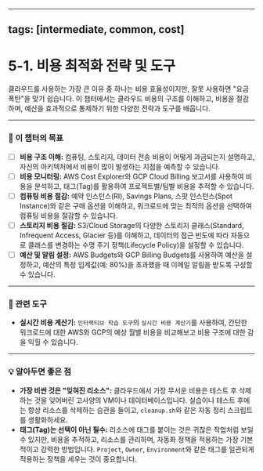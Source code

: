 
---
tags: [intermediate, common, cost]
---
# 5-1. 비용 최적화 전략 및 도구

클라우드를 사용하는 가장 큰 이유 중 하나는 비용 효율성이지만, 잘못 사용하면 "요금 폭탄"을 맞기 쉽습니다. 이 챕터에서는 클라우드 비용의 구조를 이해하고, 비용을 절감하며, 예산을 효과적으로 통제하기 위한 다양한 전략과 도구를 배웁니다.

---

### 🎯 이 챕터의 목표

- [ ] **비용 구조 이해:** 컴퓨팅, 스토리지, 데이터 전송 비용이 어떻게 과금되는지 설명하고, 자신의 아키텍처에서 비용이 많이 발생하는 지점을 예측할 수 있습니다.
- [ ] **비용 모니터링:** AWS Cost Explorer와 GCP Cloud Billing 보고서를 사용하여 비용을 분석하고, 태그(Tag)를 활용하여 프로젝트별/팀별 비용을 추적할 수 있습니다.
- [ ] **컴퓨팅 비용 절감:** 예약 인스턴스(RI), Savings Plans, 스팟 인스턴스(Spot Instance)와 같은 구매 옵션을 이해하고, 워크로드에 맞는 최적의 옵션을 선택하여 컴퓨팅 비용을 절감할 수 있습니다.
- [ ] **스토리지 비용 절감:** S3/Cloud Storage의 다양한 스토리지 클래스(Standard, Infrequent Access, Glacier 등)를 이해하고, 데이터의 접근 빈도에 따라 자동으로 클래스를 변경하는 수명 주기 정책(Lifecycle Policy)을 설정할 수 있습니다.
- [ ] **예산 및 알림 설정:** AWS Budgets와 GCP Billing Budgets를 사용하여 예산을 설정하고, 예산의 특정 임계값(예: 80%)을 초과했을 때 이메일 알림을 받도록 구성할 수 있습니다.

---

### 💸 관련 도구

- **실시간 비용 계산기:** `인터랙티브 학습 도구`의 `실시간 비용 계산기`를 사용하여, 간단한 워크로드에 대한 AWS와 GCP의 예상 월별 비용을 비교해보고 비용 구조에 대한 감을 익힐 수 있습니다.

---

### 💡 알아두면 좋은 점

- **가장 비싼 것은 "잊혀진 리소스":** 클라우드에서 가장 무서운 비용은 테스트 후 삭제하는 것을 잊어버린 고사양의 VM이나 데이터베이스입니다. 실습이나 테스트 후에는 항상 리소스를 삭제하는 습관을 들이고, `cleanup.sh`와 같은 자동 정리 스크립트를 생활화하세요.
- **태그(Tag)는 선택이 아닌 필수:** 리소스에 태그를 붙이는 것은 귀찮은 작업처럼 보일 수 있지만, 비용을 추적하고, 리소스를 관리하며, 자동화 정책을 적용하는 가장 기본적이고 강력한 방법입니다. `Project`, `Owner`, `Environment`와 같은 태그를 일관되게 적용하는 정책을 세우는 것이 중요합니다.
